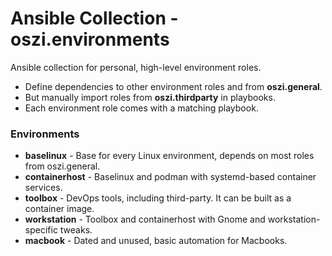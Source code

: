 # Ansible Collection - oszi.environments

Ansible collection for personal, high-level environment roles.

* Define dependencies to other environment roles and from **oszi.general**.
* But manually import roles from **oszi.thirdparty** in playbooks.
* Each environment role comes with a matching playbook.


### Environments

- **baselinux** - Base for every Linux environment, depends on most roles from oszi.general.
- **containerhost** - Baselinux and podman with systemd-based container services.
- **toolbox** - DevOps tools, including third-party. It can be built as a container image.
- **workstation** - Toolbox and containerhost with Gnome and workstation-specific tweaks.
- **macbook** - Dated and unused, basic automation for Macbooks.
